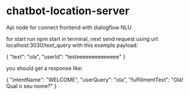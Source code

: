 # chatbot-location-server
Api node for connect frontend with dialogflow NLU

for start run npm start in terminal, next send request using url: localhost:3030/text_query with this example payload:

{
    "text": "ola",
    "userId": "testeeeeeeeeeeeeee"
}

you should get a response like:

{
    "intentName": "WELCOME",
    "userQuery": "ola",
    "fulfillmentText": "Olá! Qual o seu nome?"
}